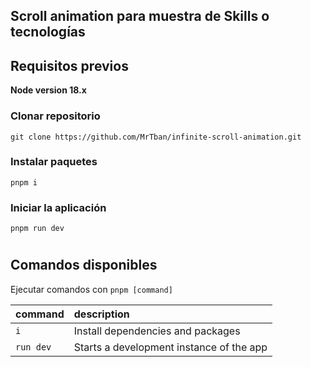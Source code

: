 ## Scroll animation para muestra de Skills o tecnologías

## Requisitos previos

**Node version 18.x**

### Clonar repositorio

```shell
git clone https://github.com/MrTban/infinite-scroll-animation.git
```

### Instalar paquetes

```shell
pnpm i
```

### Iniciar la aplicación

```shell
pnpm run dev
```

#

## Comandos disponibles

Ejecutar comandos con `pnpm [command]`

| command   | description                              |
| :-------- | :--------------------------------------- |
| `i`       | Install dependencies and packages        |
| `run dev` | Starts a development instance of the app |
